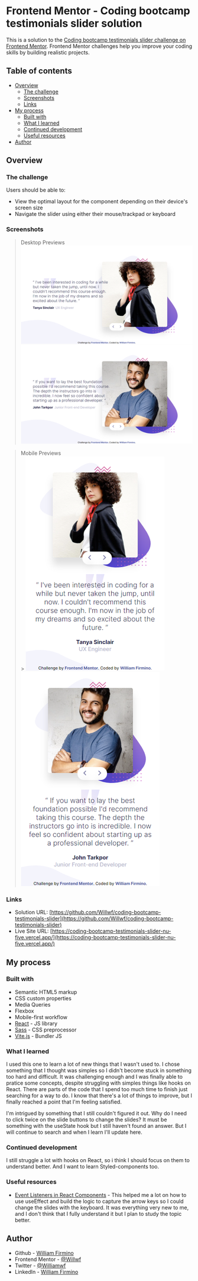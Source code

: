 # Frontend Mentor - Coding bootcamp testimonials slider solution

This is a solution to the [Coding bootcamp testimonials slider challenge on Frontend Mentor](https://www.frontendmentor.io/challenges/coding-bootcamp-testimonials-slider-4FNyLA8JL). Frontend Mentor challenges help you improve your coding skills by building realistic projects.

## Table of contents

- [Overview](#overview)
  - [The challenge](#the-challenge)
  - [Screenshots](#screenshots)
  - [Links](#links)
- [My process](#my-process)
  - [Built with](#built-with)
  - [What I learned](#what-i-learned)
  - [Continued development](#continued-development)
  - [Useful resources](#useful-resources)
- [Author](#author)

## Overview

### The challenge

Users should be able to:

- View the optimal layout for the component depending on their device's screen size
- Navigate the slider using either their mouse/trackpad or keyboard

### Screenshots

> Desktop Previews
> ![](./public/screenshots/desktop-design-slide-1.png) ![](./public/screenshots/desktop-design-slide-2.png)

> Mobile Previews <br /> > ![](./public/screenshots/mobile-design-slide-1.png) ![](./public/screenshots/mobile-design-slide-2.png)

### Links

- Solution URL: [https://github.com/Willwf/coding-bootcamp-testimonials-slider](https://github.com/Willwf/coding-bootcamp-testimonials-slider)
- Live Site URL: [https://coding-bootcamp-testimonials-slider-nu-five.vercel.app/](https://coding-bootcamp-testimonials-slider-nu-five.vercel.app/)

## My process

### Built with

- Semantic HTML5 markup
- CSS custom properties
- Media Queries
- Flexbox
- Mobile-first workflow
- [React](https://reactjs.org/) - JS library
- [Sass](https://sass-lang.com/) - CSS preprocessor
- [Vite.js](https://vitejs.dev/) - Bundler JS

### What I learned

I used this one to learn a lot of new things that I wasn't used to. I chose something that I thought was simples so I didn't become stuck in something too hard and difficult. It was challenging enough and I was finally able to pratice some concepts, despite struggling with simples things like hooks on React. There are parts of the code that I spend too much time to finish just searching for a way to do. I know that there's a lot of things to improve, but I finally reached a point that I'm feeling satisfied.

I'm intrigued by something that I still couldn't figured it out. Why do I need to click twice on the slide buttons to change the slides? It must be something with the useState hook but I still haven't found an answer. But I will continue to search and when I learn I'll update here.

### Continued development

I still struggle a lot with hooks on React, so i think I should focus on them to understand better. And I want to learn Styled-components too.

### Useful resources

- [Event Listeners in React Components](https://www.pluralsight.com/guides/event-listeners-in-react-components) - This helped me a lot on how to use useEffect and build the logic to capture the arrow keys so I could change the slides with the keyboard. It was everything very new to me, and I don't think that I fully understand it but I plan to study the topic better.

## Author

- Github - [William Firmino](https://github.com/Willwf)
- Frontend Mentor - [@Willwf](https://www.frontendmentor.io/profile/Willwf)
- Twitter - [@Williamwf](https://www.twitter.com/Williamwf)
- LinkedIn - [William Firmino](https://www.linkedin.com/in/williamfirmino/)
